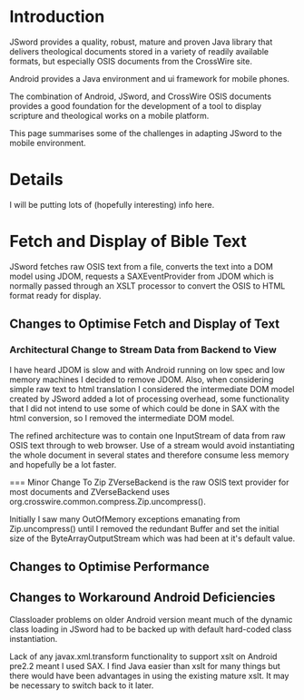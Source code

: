 # Introduction #

JSword provides a quality, robust, mature and proven Java library that delivers theological documents stored in a variety of readily available formats, but especially OSIS documents from the CrossWire site.

Android provides a Java environment and ui framework for mobile phones.

The combination of Android, JSword, and CrossWire OSIS documents provides a good foundation for the development of a tool to display scripture and theological works on a mobile platform.

This page summarises some of the challenges in adapting JSword to the mobile environment.

# Details #

I will be putting lots of (hopefully interesting) info here.

# Fetch and Display of Bible Text #
JSword fetches raw OSIS text from a file, converts the text into a DOM model using JDOM, requests a SAXEventProvider from JDOM which is normally passed through an XSLT processor to convert the OSIS to HTML format ready for display.

## Changes to Optimise Fetch and Display of Text ##
### Architectural Change to Stream Data from Backend to View ###
I have heard JDOM is slow and with Android running on low spec and low memory machines I decided to remove JDOM.  Also, when considering simple raw text to html translation I considered the intermediate DOM model created by JSword added a lot of processing overhead, some functionality that I did not intend to use some of which could be done in SAX with the html conversion, so I removed the intermediate DOM model.

The refined architecture was to contain one InputStream of data from raw OSIS text through to web browser.  Use of a stream would avoid instantiating the whole document in several states and therefore consume less memory and hopefully be a lot faster.

=== Minor Change To Zip
ZVerseBackend is the raw OSIS text provider for most documents and ZVerseBackend uses org.crosswire.common.compress.Zip.uncompress().

Initially I saw many OutOfMemory exceptions emanating from Zip.uncompress() until I removed the redundant Buffer and set the initial size of the ByteArrayOutputStream which was had been at it's default value.

## Changes to Optimise Performance ##

## Changes to Workaround Android Deficiencies ##
Classloader problems on older Android version meant much of the dynamic class loading in JSword had to be backed up with default hard-coded class instantiation.

Lack of any javax.xml.transform functionality to support xslt on Android pre2.2 meant I used SAX.  I find Java easier than xslt for many things but there would have been advantages in using the existing mature xslt.  It may be necessary to switch back to it later.